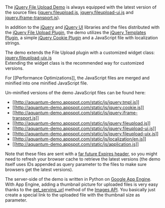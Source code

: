 The [jQuery File Upload Demo](http://aquantum-demo.appspot.com/file-upload) is always equipped with the latest version of the source files ([jquery.fileupload.js](https://github.com/blueimp/jQuery-File-Upload/blob/master/jquery.fileupload.js), [jquery.fileupload-ui.js](https://github.com/blueimp/jQuery-File-Upload/blob/master/jquery.fileupload-ui.js) and [jquery.iframe-transport.js](https://github.com/blueimp/jQuery-File-Upload/blob/master/jquery.iframe-transport.js)).

In addition to the [jQuery](http://jquery.com/) and [jQuery UI](http://jqueryui.com/) libraries and the files distributed with the [jQuery File Upload Plugin](https://github.com/blueimp/jQuery-File-Upload), the demo utilizes the [jQuery Templates Plugin](http://api.jquery.com/category/plugins/templates/), a simple [jQuery Cookie Plugin](https://github.com/blueimp/jQuery-Cookie) and a JavaScript file with localization strings.

The demo extends the File Upload plugin with a customized widget class: [jquery.fileupload-uix.js](http://aquantum-demo.appspot.com/static/js/jquery.fileupload-uix.js)  
Extending the widget class is the recommended way for customized versions.

For [[Performance Optimizations]], the JavaScript files are merged and minified into one minified JavaScript file. 

Un-minified versions of the demo JavaScript files can be found here:

* [[http://aquantum-demo.appspot.com/static/js/jquery.tmpl.js]]
* [[http://aquantum-demo.appspot.com/static/js/jquery.cookie.js]]
* [[http://aquantum-demo.appspot.com/static/js/jquery.iframe-transport.js]]
* [[http://aquantum-demo.appspot.com/static/js/jquery.fileupload.js]]
* [[http://aquantum-demo.appspot.com/static/js/jquery.fileupload-ui.js]]
* [[http://aquantum-demo.appspot.com/static/js/jquery.fileupload-uix.js]]
* [[http://aquantum-demo.appspot.com/static/js/localization/en.js]]
* [[http://aquantum-demo.appspot.com/static/js/application.js]]

Note that these files are sent with a [far future Expires header](http://developer.yahoo.com/performance/rules.html#expires), so you might need to refresh your browser cache to retrieve the latest versions (the demo itself uses IDs appended as query parameter to the files to make sure browsers get the latest versions).

The server-side of the demo is written in Python on [Google App Engine](http://code.google.com/appengine/).  
With App Engine, adding a thumbnail picture for uploaded files is very easy thanks to the [get_serving_url](http://code.google.com/appengine/docs/python/images/functions.html#Image_get_serving_url) method of the [Images API](http://code.google.com/appengine/docs/python/images/). You basically just create a special link to the uploaded file with the thumbnail size as parameter.
